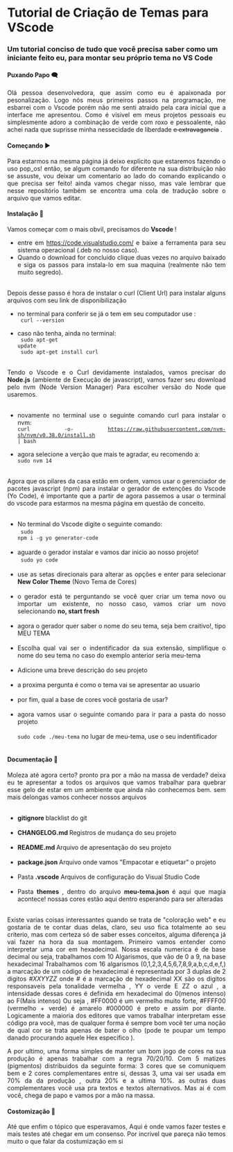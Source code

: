 # Tutorial de Criação de Temas para VScode
### Um tutorial conciso de tudo que você precisa saber como um iniciante feito eu, para montar seu próprio tema no VS Code 

#### Puxando Papo 🗨️

<div align="justify">
  
 Olá pessoa desenvolvedora, que assim como eu é apaixonada por pesonalização. Logo nós meus primeiros passos na programação, me esbarrei com o Vscode porém  não me senti atraido pela cara inicial que a interface me apresentou. Como é visivel  em meus projetos pessoais eu simplesmente adoro a combinação de verde com roxo e pessoalente, não achei nada que suprisse minha nessecidade de liberdade <s>e extravagancia</s>  .

#### Começando ▶️

Para estarmos na mesma página já deixo explicito que estaremos fazendo o uso pop_os! então, se algum comando for diferente na sua distribuição não se assuste, vou deixar um comentario ao lado do comando explicando o que precisa ser feito! ainda vamos chegar nisso, mas vale lembrar que nesse repositório também se encontra uma cola de tradução sobre o arquivo que vamos editar.
 
#### Instalação 🔧

Vamos começar com o mais obvil, precisamos do <strong> Vscode </strong>!  
  
  * entre em https://code.visualstudio.com/ e baixe a ferramenta para seu sistema operacional (.deb no nosso caso). <br>
  * Quando o download for concluido clique duas vezes no arquivo baixado e siga os passos para instala-lo em sua maquina (realmente não tem muito segredo).<br> <br>

  
Depois desse passo é hora de instalar o curl (Client Url) para instalar alguns arquivos com seu link de disponibilização <br>
 * no terminal para conferir se já o tem em seu computador use : <br>
   <code> curl --version </code>
  
 * caso não tenha, ainda no terminal:  <br> 
<code> sudo apt-get update</code> <br>
<code> sudo apt-get install curl </code> <br><br>
  
Tendo o Vscode e o Curl devidamente instalados, vamos precisar do <strong>Node.js</strong> (ambiente de Execução de javascript), vamos fazer seu download pelo nvm (Node Version Manager) Para escolher  versão do Node que usaremos.<br><br>
  * novamente no terminal use o seguinte comando curl para instalar o nvm: <br>
    <code>curl -o- https://raw.githubusercontent.com/nvm-sh/nvm/v0.38.0/install.sh | bash</code><br>
  
  * agora selecione a verção que mais te agradar, eu recomendo a:<br>
    <code>sudo nvm 14</code> <br><br>
 
 Agora que os pilares da casa estão em ordem, vamos usar o gerenciador de pacotes javascript (npm) para instalar o gerador de extenções do Vscode (Yo Code), é importante que a partir de agora passemos a usar o terminal do vscode para estarmos na mesma página em questão de conceito. <br><br>
  
  * No terminal do  Vscode digite o seguinte comando: <br> 
  <code> sudo npm i -g yo generator-code</code> <br><br>
  * aguarde o gerador instalar e vamos dar inicio ao nosso projeto! <br>
  <code> sudo yo code </code><br><br>
  * use as setas direcionais para alterar as opções e enter para selecionar <strong>New Color Theme</strong> (Novo Tema de Cores)<br><br>
  * o gerador está te perguntando se você quer criar um tema novo ou importar um existente, no nosso caso, vamos criar um novo selecionando <strong>no, start fresh </strong> <br><br>
  * agora o gerador quer saber o nome do seu tema, seja bem craitivo!, tipo  MEU TEMA <br><br>
  * Escolha qual vai ser o indentificador da sua extensão, simplifique o nome do seu tema no caso do exemplo anterior seria meu-tema<br><br>
  * Adicione uma breve descrição do seu projeto <br><br>
  * a proxima pergunta é como o tema vai se apresentar ao usuario <br><br>
  * por fim, qual a base de cores você gostaria de usar? <br><br>
  * agora vamos usar o seguinte comando para ir para a pasta do nosso projeto<br><br>
  <code>sudo code ./meu-tema</code> no lugar de meu-tema, use o seu indentificador<br><br>
  
  #### Documentação 📄
  
  Moleza até agora certo? pronto pra por a mão na massa de verdade? deixa eu te apresentar a todos os arquivos que vamos trabalhar para quebrar esse gelo de estar em um ambiente que ainda não conhecemos bem. sem mais delongas vamos conhecer nossos arquivos <br><br>
  
  * <strong> gitignore </strong> blacklist do git<br><br>
  * <strong> CHANGELOG.md </strong> Registros de mudança do seu projeto<br><br>
  * <strong> README.md </strong> Arquivo de apresentação do seu projeto <br><br>
  * <strong> package.json </strong>  Arquivo onde vamos "Empacotar e etiquetar" o projeto <br><br>
  * Pasta <strong> .vscode</strong> Arquivos de configuração do Visual Studio Code <br><br>
  * Pasta <strong> themes </strong>, dentro do arquivo <strong> meu-tema.json </strong> é aqui que magia acontece! nossas cores estão aqui dentro esperando para ser alteradas<br><br>
  
  
  Existe varias coisas interessantes quando se trata de "coloração web" e eu gostaria de te contar duas delas, claro, seu uso fica totalmente ao seu criterio, mas com certeza só de saber esses conceitos, alguma diferença já vai fazer na hora da sua montagem. Primeiro vamos entender como interpretar uma cor em hexadecimal. Nossa escala numerica é de base decimal   ou seja, trabalhamos com 10 Algarismos, que vão de 0 a 9, na base hexadecimal Trabalhamos com 16 algarismos (0,1,2,3,4,5,6,7,8,9,a,b,c,d,e,f,) a marcação de um código de hexadecimal é representada por 3 duplas de 2 digitos <em>#XXYYZZ</em> onde # é a marcação de  hexadecimal XX são os digitos responsaveis pela  tonalidade vermelha , YY o verde E ZZ o azul , a intensidade dessas cores é definida em hexadecimal do 0(menos intenso) ao F(Mais intenso) Ou seja , #FF0000 é um vermelho muito forte, #FFFF00 (vermelho + verde) é amarelo #000000 é preto e assim por diante. Logicamente a maioria dos editores que vamos trabalhar interpretam esse código pra você, mas de qualquer forma é sempre bom você ter uma noção de qual cor se trata apenas de bater o olho (pode te poupar um tempo danado procurando aquele Hex especifico ). <br>
  
A por ultimo, uma forma simples de manter um bom jogo de cores na sua produção é apenas trabalhar com a regra 70/20/10. Com 5 matizes (pigmentos) distribuidos da seguinte forma:
3 cores que se comuniquem bem e 2 cores complementares entre si, dessas 3, uma vai ser usada em 70% da da produção , outra 20% e a ultima 10%. as outras duas complementares você usa pra textos e textos alternativos. Mas ai é com você, chega de papo e vamos por a mão na massa.
  
  #### Costomização 🎨
  
  Até que enfim o tópico que esperavamos, Aqui é onde vamos fazer testes e mais testes até chegar em um consenso. Por incrivel que pareça não temos muito o que falar da costumização em si 
 
  
  
  
  
  
  
  
  
  
  
  
  

  
  
  
</div>
